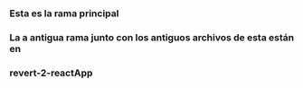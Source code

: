 ### Esta es la rama principal
### La a antigua rama junto con los antiguos archivos de esta están en
### revert-2-reactApp
